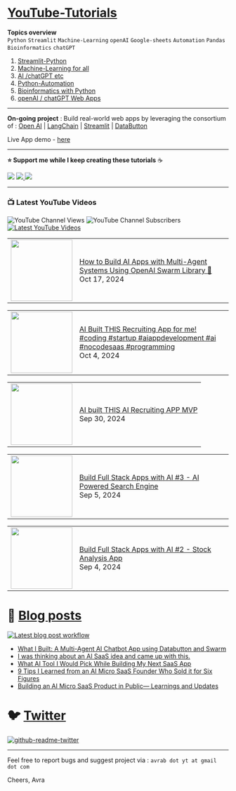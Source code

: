 # [YouTube-Tutorials](https://www.youtube.com/c/Avra_b) 

**Topics overview**  
`Python` `Streamlit` `Machine-Learning` `openAI` `Google-sheets` `Automation` `Pandas` `Bioinformatics` `chatGPT`

1. [Streamlit-Python](https://github.com/avrabyt/YouTube-Tutorials/tree/main/Streamlit-Python)
2. [Machine-Learning for all](https://github.com/avrabyt/YouTube-Tutorials/tree/main/Machine-Learning%20for%20all)
3. [AI /chatGPT etc](https://github.com/avrabyt/YouTube-Tutorials/tree/main/Machine-Learning%20for%20all)
4. [Python-Automation](https://github.com/avrabyt/YouTube-Tutorials/tree/main/Python-Automation)
5. [Bioinformatics with Python](https://github.com/avrabyt/YouTube-Tutorials/tree/main/Bioinformatics%20with%20Python)
6. [openAI / chatGPT Web Apps](https://github.com/avrabyt/Holiday-coding-session/tree/5af12fbdc474b07f70397390e5040096b92814d2)

------
**On-going project** : Build real-world web apps by leveraging the consortium of : [Open AI](https://openai.com/) |
[LangChain](https://langchain.readthedocs.io/en/latest/index.html) | 
[Streamlit](https://streamlit.io/) | 
[DataButton](https://www.databutton.io/)

Live App demo - [here](https://next.databutton.com/v/lgzxq112)

------

**⭐  Support me while I keep creating these tutorials** ☕️

<a href="https://www.buymeacoffee.com/AvraCodes" target="_blank"><img src="https://img.shields.io/badge/Buy_Me_A_Coffee-FFDD00?style=for-the-badge&logo=buy-me-a-coffee&logoColor=black" ></a>
<a href='https://ko-fi.com/avrabyt' target='_blank'><img src='https://img.shields.io/badge/Ko--fi-F16061?style=for-the-badge&logo=ko-fi&logoColor=white'> </a>
<a href='https://www.patreon.com/user?u=82100262'><img src='https://img.shields.io/badge/Patreon-F96854?style=for-the-badge&logo=patreon&logoColor=white'> </a>

-------------

### 📺 Latest YouTube Videos
![YouTube Channel Views](https://img.shields.io/youtube/channel/views/UCDMP6ATYKNXMvn2ok1gfM7Q?style=plastic)
![YouTube Channel Subscribers](https://img.shields.io/youtube/channel/subscribers/UCDMP6ATYKNXMvn2ok1gfM7Q?style=plastic)
[![Latest YouTube Videos](https://github.com/avrabyt/YouTube-Tutorials/actions/workflows/Youtube-workflow.yml/badge.svg)](https://github.com/avrabyt/YouTube-Tutorials/actions/workflows/Youtube-workflow.yml)


<!-- YOUTUBE:START --><table><tr><td><a href="https://www.youtube.com/watch?v=wgmCjrMFoyc"><img width="140px" src="https://i.ytimg.com/vi/wgmCjrMFoyc/mqdefault.jpg"></a></td>
<td><a href="https://www.youtube.com/watch?v=wgmCjrMFoyc">How to Build AI Apps with Multi-Agent Systems Using OpenAI Swarm Library 🐝</a><br/>Oct 17, 2024</td></tr></table>
<table><tr><td><a href="https://www.youtube.com/watch?v=MqGPvFH8t5s"><img width="140px" src="https://i.ytimg.com/vi/MqGPvFH8t5s/mqdefault.jpg"></a></td>
<td><a href="https://www.youtube.com/watch?v=MqGPvFH8t5s">AI Built THIS Recruiting App for me! #coding #startup #aiappdevelopment #ai #nocodesaas #programming</a><br/>Oct 4, 2024</td></tr></table>
<table><tr><td><a href="https://www.youtube.com/watch?v=BViiyl5D8J0"><img width="140px" src="https://i.ytimg.com/vi/BViiyl5D8J0/mqdefault.jpg"></a></td>
<td><a href="https://www.youtube.com/watch?v=BViiyl5D8J0">AI built THIS AI Recruiting APP MVP</a><br/>Sep 30, 2024</td></tr></table>
<table><tr><td><a href="https://www.youtube.com/watch?v=Id5MsznWGwM"><img width="140px" src="https://i.ytimg.com/vi/Id5MsznWGwM/mqdefault.jpg"></a></td>
<td><a href="https://www.youtube.com/watch?v=Id5MsznWGwM">Build Full Stack Apps with AI #3 - AI Powered Search Engine</a><br/>Sep 5, 2024</td></tr></table>
<table><tr><td><a href="https://www.youtube.com/watch?v=5ZZ9dJbCURQ"><img width="140px" src="https://i.ytimg.com/vi/5ZZ9dJbCURQ/mqdefault.jpg"></a></td>
<td><a href="https://www.youtube.com/watch?v=5ZZ9dJbCURQ">Build Full Stack Apps with AI #2 - Stock Analysis App</a><br/>Sep 4, 2024</td></tr></table>
<!-- YOUTUBE:END -->



# 📑 [Blog posts](https://medium.com/@avra42)
[![Latest blog post workflow](https://github.com/avrabyt/YouTube-Tutorials/actions/workflows/blog-post-workflow.yml/badge.svg?branch=main)](https://github.com/avrabyt/YouTube-Tutorials/actions/workflows/blog-post-workflow.yml)

<!-- BLOG-POST-LIST:START -->
- [What I Built: A Multi-Agent AI Chatbot App using Databutton and Swarm](https://medium.com/databutton/what-i-built-a-multi-agent-ai-chatbot-app-using-databutton-and-swarm-c616f5b7ed11?source=rss-bf79cad6afa1------2)
- [I was thinking about an AI SaaS idea and came up with this.](https://medium.com/databutton/i-was-thinking-about-an-ai-saas-idea-and-came-up-with-this-0ba5e44a2ce9?source=rss-bf79cad6afa1------2)
- [What AI Tool I Would Pick While Building My Next SaaS App](https://medium.com/@avra42/what-ai-tool-i-would-pick-while-building-my-next-saas-app-ab5493863401?source=rss-bf79cad6afa1------2)
- [9 Tips I Learned from an AI Micro SaaS Founder Who Sold it for Six Figures](https://medium.com/databutton/9-tips-i-learned-from-an-ai-micro-saas-founder-who-sold-it-for-six-figures-f951b85c7198?source=rss-bf79cad6afa1------2)
- [Building an AI Micro SaaS Product in Public— Learnings and Updates](https://medium.com/@avra42/building-an-ai-micro-saas-product-in-public-learnings-and-updates-80284ed24344?source=rss-bf79cad6afa1------2)
<!-- BLOG-POST-LIST:END -->


# 🐦 [Twitter](https://twitter.com/home)
[![github-readme-twitter](https://github-readme-twitter.gazf.vercel.app/api?id=Avra_b&layout=wide)](https://twitter.com/Avra_b)

------
Feel free to report bugs and suggest project via : `avrab dot yt at gmail dot com`

Cheers, 
Avra
